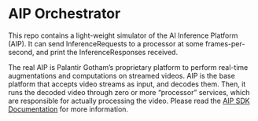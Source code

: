 AIP Orchestrator
================

This repo contains a light-weight simulator of the AI Inference Platform (AIP). It can send InferenceRequests to a processor at some frames-per-second, and print the InferenceResponses received.

The real AIP is Palantir Gotham’s proprietary platform to perform real-time augmentations and computations on streamed videos. AIP is the base platform that accepts video streams as input, and decodes them. Then, it runs the decoded video through zero or more “processor” services, which are responsible for actually processing the video. Please read the [AIP SDK Documentation](https://pages.github.palantir.build/video/aip-sdk/introduction) for more information.
